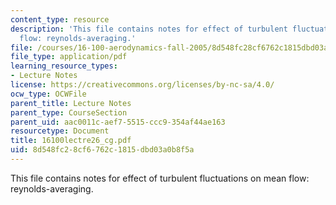 ```yaml
---
content_type: resource
description: 'This file contains notes for effect of turbulent fluctuations on mean
  flow: reynolds-averaging.'
file: /courses/16-100-aerodynamics-fall-2005/8d548fc28cf6762c1815dbd03a0b8f5a_16100lectre26_cg.pdf
file_type: application/pdf
learning_resource_types:
- Lecture Notes
license: https://creativecommons.org/licenses/by-nc-sa/4.0/
ocw_type: OCWFile
parent_title: Lecture Notes
parent_type: CourseSection
parent_uid: aac0011c-aef7-5515-ccc9-354af44ae163
resourcetype: Document
title: 16100lectre26_cg.pdf
uid: 8d548fc2-8cf6-762c-1815-dbd03a0b8f5a
---
```

This file contains notes for effect of turbulent fluctuations on mean flow: reynolds-averaging.